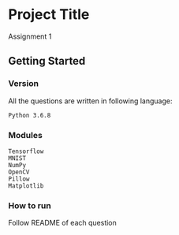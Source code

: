 # Project Title

Assignment 1

## Getting Started

### Version

All the questions are written in following language:
```
Python 3.6.8
```

### Modules
```
Tensorflow
MNIST
NumPy
OpenCV
Pillow
Matplotlib
```
### How to run

Follow README of each question
